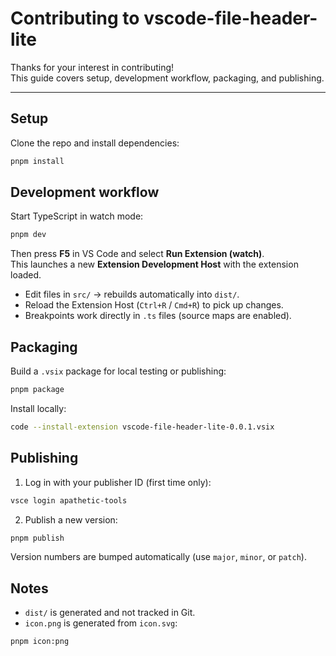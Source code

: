 # Contributing to vscode-file-header-lite

Thanks for your interest in contributing!  
This guide covers setup, development workflow, packaging, and publishing.

---

## Setup

Clone the repo and install dependencies:

```sh
pnpm install
```

## Development workflow

Start TypeScript in watch mode:

```sh
pnpm dev
```

Then press **F5** in VS Code and select **Run Extension (watch)**.  
This launches a new **Extension Development Host** with the extension loaded.

- Edit files in `src/` → rebuilds automatically into `dist/`.  
- Reload the Extension Host (`Ctrl+R` / `Cmd+R`) to pick up changes.  
- Breakpoints work directly in `.ts` files (source maps are enabled).

## Packaging

Build a `.vsix` package for local testing or publishing:

```sh
pnpm package
```

Install locally:

```sh
code --install-extension vscode-file-header-lite-0.0.1.vsix
```

## Publishing

1. Log in with your publisher ID (first time only):

```sh
vsce login apathetic-tools
```

2. Publish a new version:

```sh
pnpm publish
```

Version numbers are bumped automatically (use `major`, `minor`, or `patch`).

## Notes

- `dist/` is generated and not tracked in Git.  
- `icon.png` is generated from `icon.svg`:

```sh
pnpm icon:png
```
